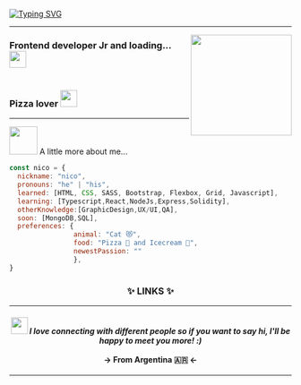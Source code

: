[![Typing SVG](https://readme-typing-svg.herokuapp.com?color=F7B10EFF&size=30&center=true&vCenter=true&width=900&lines=Hello+world%2C+I'm+Nico!+%F0%9F%91%A8%E2%80%8D%F0%9F%92%BB)](https://git.io/typing-svg)
<hr>
<img align='right' src="https://media.giphy.com/media/Lq0gapdf2AYBImvECV/giphy.gif" width="180">
<h3>Frontend developer Jr and loading... <img src="https://media.giphy.com/media/WUlplcMpOCEmTGBtBW/giphy.gif" width="30"><br><br><br>Pizza lover <img src="https://media.giphy.com/media/lmEkeRtZAj59tWYSqF/giphy.gif" width="30">
</h3>
<hr>
<p><img src="https://media.giphy.com/media/VgCDAzcKvsR6OM0uWg/giphy.gif" width="50"> A little more about me...  </p>

```javascript
const nico = {
  nickname: "nico",
  pronouns: "he" | "his",
  learned: [HTML, CSS, SASS, Bootstrap, Flexbox, Grid, Javascript],
  learning: [Typescript,React,NodeJs,Express,Solidity],
  otherKnowledge:[GraphicDesign,UX/UI,QA],
  soon: [MongoDB,SQL],
  preferences: {
                animal: "Cat 😻",
                food: "Pizza 🍕 and Icecream 🍦",
                newestPassion: ""
                },
}
```



<h3 align="center">✨ LINKS ✨</h3>
<p align="center"> <a href=""></a></p>

<hr>

<h4 align='center'><img src="https://media.giphy.com/media/LnQjpWaON8nhr21vNW/giphy.gif" width="30"> <em><b>I love connecting with different people</b> so if you want to say <b>hi, I'll be happy to meet you more!</b> :)</em><br><br>-> From Argentina 🇦🇷 <-</h4>

---
